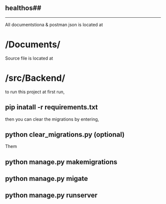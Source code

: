 ## healthos##
________________________________________________________
All documentstiona & postman json is located at 
# /Documents/
Source file is located at

# /src/Backend/

to run this project at first run,
## pip inatall -r requirements.txt

then you can clear the migrations by entering,
## python  clear_migrations.py (optional)

Them 
## python manage.py makemigrations
## python manage.py migate
## python manage.py runserver
